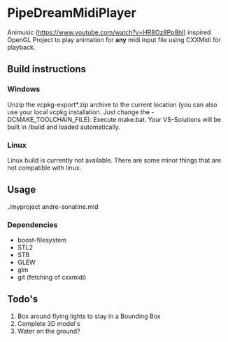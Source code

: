 # PipeDreamMidiPlayer
Animusic (https://www.youtube.com/watch?v=HR8Oz8Pp8hI) inspired OpenGL Project to play animation for **any** midi input file using CXXMidi for playback.

## Build instructions

### Windows
Unzip the vcpkg-export*.zip archive to the current location (you can also use your local vcpkg installation. Just change the -DCMAKE_TOOLCHAIN_FILE).
Execute make.bat. 
Your VS-Solutions will be built in /build and loaded automatically.
### Linux
Linux build is currently not available. There are some minor things that are not compatible with linux.

## Usage
./myproject andre-sonatine.mid

### Dependencies
- boost-filesystem
- STL2
- STB 
- GLEW
- glm
- git (fetching of cxxmidi)

## Todo's
1. Box around flying lights to stay in a Bounding Box
2. Complete 3D model's 
3. Water on the ground?